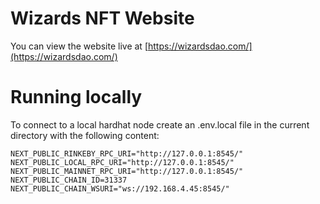 # Wizards NFT Website

You can view the website live at [https://wizardsdao.com/](https://wizardsdao.com/)

# Running locally

To connect to a local hardhat node create an .env.local file in the current directory
with the following content:

```
NEXT_PUBLIC_RINKEBY_RPC_URI="http://127.0.0.1:8545/"
NEXT_PUBLIC_LOCAL_RPC_URI="http://127.0.0.1:8545/"
NEXT_PUBLIC_MAINNET_RPC_URI="http://127.0.0.1:8545/"
NEXT_PUBLIC_CHAIN_ID=31337
NEXT_PUBLIC_CHAIN_WSURI="ws://192.168.4.45:8545/"
```
